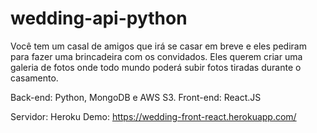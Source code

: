 # wedding-api-python
Você tem um casal de amigos que irá se casar em breve e eles pediram para fazer uma brincadeira com os convidados. Eles querem criar uma galeria de fotos onde todo mundo poderá subir fotos tiradas durante o casamento.

Back-end: Python, MongoDB e AWS S3.
Front-end: React.JS

Servidor: Heroku
Demo: https://wedding-front-react.herokuapp.com/
